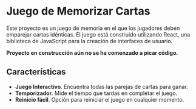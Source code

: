 # Juego de Memorizar Cartas

Este proyecto es un juego de memoria en el que los jugadores deben emparejar cartas idénticas. El juego está construido utilizando React, una biblioteca de JavaScript para la creación de interfaces de usuario.

**Proyecto en construcción aún no se ha comenzado a picar código.**

## Características
- **Juego Interactivo**. Encuentra todas las parejas de cartas para ganar.
- **Temporizador**. Mide el tiempo que tardas en completar el juego.
- **Reinicio fácil**. Opción para reiniciar el juego en cualquier momento.
